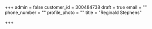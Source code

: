 +++
admin = false
customer_id = 300484738
draft = true
email = ""
phone_number = ""
profile_photo = ""
title = "Reginald Stephens"

+++
